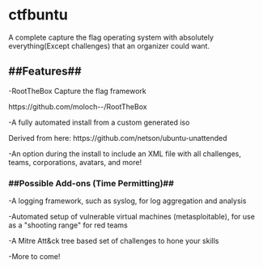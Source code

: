 <h1>ctfbuntu</h1>
<p>A complete capture the flag operating system with absolutely everything(Except challenges) that an organizer could want.</p>

<h2>##Features##</h2>
<p>-RootTheBox Capture the flag framework</p>
https://github.com/moloch--/RootTheBox
<p>-A fully automated install from a custom generated iso</p>
Derived from here: https://github.com/netson/ubuntu-unattended
<p>-An option during the install to include an XML file with all challenges, teams, corporations, avatars, and more!</p>

<h3>##Possible Add-ons (Time Permitting)##</h3>
  <p>-A logging framework, such as syslog, for log aggregation and analysis</p>
<p>-Automated setup of vulnerable virtual machines (metasploitable), for use as a "shooting range" for red teams</p>
<p>-A Mitre Att&ck tree based set of challenges to hone your skills</p>
<p>-More to come!</p>
